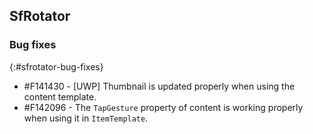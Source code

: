## SfRotator

### Bug fixes
{:#sfrotator-bug-fixes}

* \#F141430 - [UWP] Thumbnail is updated properly when using the content template.
* \#F142096 - The `TapGesture` property of content is working properly when using it in `ItemTemplate`.